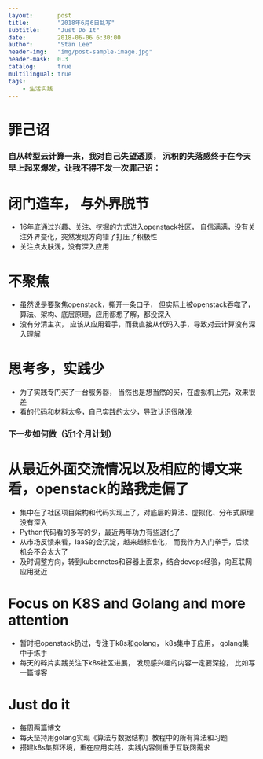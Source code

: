 ```yaml
---
layout:       post
title:        "2018年6月6日乱写"
subtitle:     "Just Do It"
date:         2018-06-06 6:30:00
author:       "Stan Lee"
header-img:   "img/post-sample-image.jpg"
header-mask:  0.3
catalog:      true
multilingual: true
tags:
    - 生活实践
---
```

<h1>罪己诏</h1>

### 自从转型云计算一来，我对自己失望透顶， 沉积的失落感终于在今天早上起来爆发，让我不得不发一次罪己诏：

# 闭门造车， 与外界脱节
- 16年底通过兴趣、关注、挖掘的方式进入openstack社区， 自信满满，没有关注外界变化，突然发现方向错了打压了积极性
- 关注点太肤浅，没有深入应用

# 不聚焦
- 虽然说是要聚焦openstack，撕开一条口子， 但实际上被openstack吞噬了， 算法、架构、底层原理，应用都想了解，都没深入
- 没有分清主次， 应该从应用着手，而我直接从代码入手，导致对云计算没有深入理解

# 思考多，实践少
- 为了实践专门买了一台服务器， 当然也是想当然的买，在虚拟机上完，效果很差
- 看的代码和材料太多，自己实践的太少，导致认识很肤浅

### 下一步如何做（近1个月计划）

# 从最近外面交流情况以及相应的博文来看，openstack的路我走偏了
- 集中在了社区项目架构和代码实现上了，对底层的算法、虚拟化、分布式原理没有深入
- Python代码看的多写的少，最近两年功力有些退化了
- 从市场反馈来看，IaaS的会沉淀，越来越标准化， 而我作为入门拳手，后续机会不会太大了
- 及时调整方向，转到kubernetes和容器上面来，结合devops经验，向互联网应用挺近

# Focus on K8S and Golang and more attention
- 暂时把openstack扔过，专注于k8s和golang， k8s集中于应用， golang集中于练手
- 每天的碎片实践关注下k8s社区进展， 发现感兴趣的内容一定要深挖， 比如写一篇博客

# Just do it
- 每周两篇博文
- 每天坚持用golang实现《算法与数据结构》教程中的所有算法和习题
- 搭建k8s集群环境，重在应用实践，实践内容侧重于互联网需求
